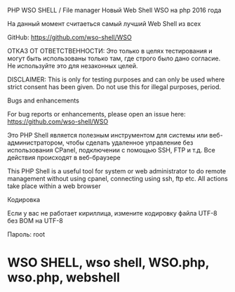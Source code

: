 PHP WSO SHELL / File manager
Новый Web Shell WSO на php 2016 года

На данный момент считаеться самый лучший Web Shell из всех

GitHub: https://github.com/wso-shell/WSO

ОТКАЗ ОТ ОТВЕТСТВЕННОСТИ: Это только в целях тестирования и могут быть использованы только там, где строго было дано согласие. Не используйте это для незаконных целей.

DISCLAIMER: This is only for testing purposes and can only be used where strict consent has been given. Do not use this for illegal purposes, period.

Bugs and enhancements

For bug reports or enhancements, please open an issue here: https://github.com/wso-shell/WSO

Это PHP Shell является полезным инструментом для системы или веб-администратором, чтобы сделать удаленное управление без использования CPanel, подключении с помощью SSH, FTP и т.д. Все действия происходят в веб-браузере

This PHP Shell is a useful tool for system or web administrator to do remote management without using cpanel, connecting using ssh, ftp etc. All actions take place within a web browser

Кодировка

Если у вас не работает кириллица, измените кодировку файла UTF-8 без BOM на UTF-8

Пароль: root

# WSO SHELL, wso shell, WSO.php, wso.php, webshell
